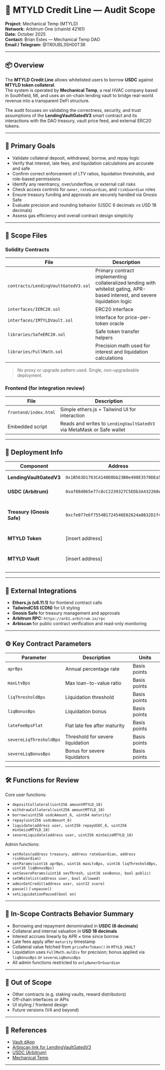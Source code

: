 # 🧾 MTYLD Credit Line — Audit Scope  
**Project:** Mechanical Temp (MTYLD)  
**Network:** Arbitrum One (chainId 42161)  
**Date:** October 2025  
**Contact:** Brian Estes — Mechanical Temp DAO  
**Email / Telegram:** @TR0UBL35H00T3R  

---

## 📦 Overview

The **MTYLD Credit Line** allows whitelisted users to borrow **USDC** against **MTYLD token collateral**.  
The system is operated by **Mechanical Temp**, a real HVAC company based in Southfield, MI, and uses an on-chain lending vault to bridge real-world revenue into a transparent DeFi structure.

The audit focuses on validating the correctness, security, and trust assumptions of the **LendingVaultGatedV3** smart contract and its interactions with the DAO treasury, vault price feed, and external ERC20 tokens.

---

## 🎯 Primary Goals

- Validate collateral deposit, withdrawal, borrow, and repay logic  
- Verify that interest, late fees, and liquidation calculations are accurate and safe  
- Confirm correct enforcement of LTV ratios, liquidation thresholds, and role-based permissions  
- Identify any reentrancy, over/underflow, or external call risks  
- Check access controls for `owner`, `rateGuardian`, and `riskGuardian` roles  
- Ensure treasury funding and approvals are securely handled via Gnosis Safe  
- Evaluate precision and rounding behavior (USDC 6 decimals vs USD 18 decimals)  
- Assess gas efficiency and overall contract design simplicity  

---

## 📂 Scope Files

### Solidity Contracts
| File | Description |
|------|--------------|
| `contracts/LendingVaultGatedV3.sol` | Primary contract implementing collateralized lending with whitelist gating, APR-based interest, and severe liquidation logic |
| `interfaces/IERC20.sol` | ERC20 interface |
| `interfaces/IMTYLDVault.sol` | Interface for price-per-token oracle |
| `libraries/SafeERC20.sol` | Safe token transfer helpers |
| `libraries/FullMath.sol` | Precision math used for interest and liquidation calculations |

> No proxy or upgrade pattern used. Single, non-upgradeable deployment.

### Frontend (for integration review)
| File | Description |
|------|--------------|
| `frontend/index.html` | Simple ethers.js + Tailwind UI for interaction |
| Embedded script | Reads and writes to `LendingVaultGatedV3` via MetaMask or Safe wallet |

---

## 🔗 Deployment Info

| Component | Address | Notes |
|------------|----------|-------|
| **LendingVaultGatedV3** | `0x1B563D1763CA148D8bb23B0e490E3570DEa5e4b7` | Main audited contract |
| **USDC (Arbitrum)** | `0xaf88d065e77c8cC2239327C5EDb3A432268e5831` | Stablecoin used for borrowing |
| **Treasury (Gnosis Safe)** | `0xcfe077e6f7554B1724546E02624a0832D1f4557a` | DAO multisig providing liquidity and receiving repayments |
| **MTYLD Token** | [insert address] | ERC20 collateral token |
| **MTYLD Vault** | [insert address] | Price feed for USD value of MTYLD (via `pricePerToken()`) |

---

## 🧮 External Integrations

- **Ethers.js (v6.11.1)** for frontend contract calls  
- **TailwindCSS (CDN)** for UI styling  
- **Gnosis Safe** for treasury management and approvals  
- **Arbitrum RPC:** `https://arb1.arbitrum.io/rpc`  
- **Arbiscan** for public contract verification and read-only monitoring  

---

## ⚙️ Key Contract Parameters

| Parameter | Description | Units |
|------------|--------------|--------|
| `aprBps` | Annual percentage rate | Basis points |
| `maxLtvBps` | Max loan-to-value ratio | Basis points |
| `liqThresholdBps` | Liquidation threshold | Basis points |
| `liqBonusBps` | Liquidation bonus | Basis points |
| `lateFeeBpsFlat` | Flat late fee after maturity | Basis points |
| `severeLiqThresholdBps` | Threshold for severe liquidation | Basis points |
| `severeLiqBonusBps` | Bonus for severe liquidators | Basis points |

---

## 🛠️ Functions for Review

Core user functions:
- `depositCollateral(uint256 amountMTYLD_18)`
- `withdrawCollateral(uint256 amountMTYLD_18)`
- `borrow(uint256 usdcAmount_6, uint64 maturity)`
- `repay(uint256 usdcAmount_6)`
- `liquidate(address user, uint256 repayUSDC_6, uint256 minSeizeMTYLD_18)`
- `severeLiquidate(address user, uint256 minSeizeMTYLD_18)`

Admin functions:
- `setRoles(address treasury, address rateGuardian, address riskGuardian)`
- `setParams(uint16 aprBps, uint16 maxLtvBps, uint16 liqThresholdBps, uint16 liqBonusBps)`
- `setSevereParams(uint16 sevThresh, uint16 sevBonus, bool public)`
- `setWhitelist(address user, bool allowed)`
- `adminSetCredit(address user, uint32 score)`
- `pause()` / `unpause()`
- `setLiquidationPaused(bool on)`

---

## 🧱 In-Scope Contracts Behavior Summary

- Borrowing and repayment denominated in **USDC (6 decimals)**  
- Collateral and internal valuation in **USD 18 decimals**  
- Interest accrues linearly by APR × time since borrow  
- Late fees apply after `maturity` timestamp  
- Collateral value fetched from `pricePerToken()` in `MTYLD_VAULT`  
- Liquidation uses `FullMath.mulDiv` for precision; bonus applied via `liqBonusBps` or `severeLiqBonusBps`  
- All admin functions restricted to `onlyOwnerOrGuardian`  

---

## 🚫 Out of Scope

- Other contracts (e.g. staking vaults, reward distributors)  
- Off-chain interfaces or APIs  
- UI styling / frontend design  
- Future versions (V4 and beyond)  

---

## 🧩 References

- [Vault dApp](https://vault.mechanicaltemp.com/vault.html)  
- [Arbiscan link for LendingVaultGatedV3](https://arbiscan.io/address/0x1B563D1763CA148D8bb23B0e490E3570DEa5e4b7)  
- [USDC (Arbitrum)](https://arbiscan.io/token/0xaf88d065e77c8cC2239327C5EDb3A432268e5831)  
- [Mechanical Temp](https://mechanicaltemp.com)

---
